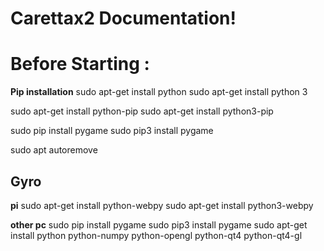 ﻿# Carettax2 Documentation!




# Before Starting :

**Pip installation**
sudo apt-get install python
sudo apt-get install python 3

sudo apt-get install python-pip
sudo apt-get install python3-pip

sudo pip install pygame
sudo pip3 install pygame

sudo apt autoremove



## Gyro
**pi**
sudo apt-get install python-webpy
sudo apt-get install python3-webpy

**other pc**
sudo pip install pygame
sudo pip3 install pygame
sudo apt-get install python python-numpy python-opengl python-qt4 python-qt4-gl

